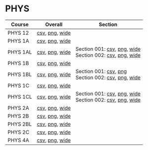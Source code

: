 # PHYS

| Course | Overall | Section |
| ------ | ------- | ------- |
| PHYS 12 | [csv](https://github.com/UCSD-Historical-Enrollment-Data/2025Summer1/blob/main/overall/PHYS%2012.csv), [png](https://raw.githubusercontent.com/UCSD-Historical-Enrollment-Data/2025Summer1/main/plot_overall/PHYS%2012.png), [wide](https://raw.githubusercontent.com/UCSD-Historical-Enrollment-Data/2025Summer1/main/plot_overall_wide/PHYS%2012.png) |  |
| PHYS 1A | [csv](https://github.com/UCSD-Historical-Enrollment-Data/2025Summer1/blob/main/overall/PHYS%201A.csv), [png](https://raw.githubusercontent.com/UCSD-Historical-Enrollment-Data/2025Summer1/main/plot_overall/PHYS%201A.png), [wide](https://raw.githubusercontent.com/UCSD-Historical-Enrollment-Data/2025Summer1/main/plot_overall_wide/PHYS%201A.png) |  |
| PHYS 1AL | [csv](https://github.com/UCSD-Historical-Enrollment-Data/2025Summer1/blob/main/overall/PHYS%201AL.csv), [png](https://raw.githubusercontent.com/UCSD-Historical-Enrollment-Data/2025Summer1/main/plot_overall/PHYS%201AL.png), [wide](https://raw.githubusercontent.com/UCSD-Historical-Enrollment-Data/2025Summer1/main/plot_overall_wide/PHYS%201AL.png) | Section 001: [csv](https://github.com/UCSD-Historical-Enrollment-Data/2025Summer1/blob/main/section/PHYS%201AL_001.csv), [png](https://raw.githubusercontent.com/UCSD-Historical-Enrollment-Data/2025Summer1/main/plot_section/PHYS%201AL_001.png), [wide](https://raw.githubusercontent.com/UCSD-Historical-Enrollment-Data/2025Summer1/main/plot_section_wide/PHYS%201AL_001.png)<br>Section 002: [csv](https://github.com/UCSD-Historical-Enrollment-Data/2025Summer1/blob/main/section/PHYS%201AL_002.csv), [png](https://raw.githubusercontent.com/UCSD-Historical-Enrollment-Data/2025Summer1/main/plot_section/PHYS%201AL_002.png), [wide](https://raw.githubusercontent.com/UCSD-Historical-Enrollment-Data/2025Summer1/main/plot_section_wide/PHYS%201AL_002.png) |
| PHYS 1B | [csv](https://github.com/UCSD-Historical-Enrollment-Data/2025Summer1/blob/main/overall/PHYS%201B.csv), [png](https://raw.githubusercontent.com/UCSD-Historical-Enrollment-Data/2025Summer1/main/plot_overall/PHYS%201B.png), [wide](https://raw.githubusercontent.com/UCSD-Historical-Enrollment-Data/2025Summer1/main/plot_overall_wide/PHYS%201B.png) |  |
| PHYS 1BL | [csv](https://github.com/UCSD-Historical-Enrollment-Data/2025Summer1/blob/main/overall/PHYS%201BL.csv), [png](https://raw.githubusercontent.com/UCSD-Historical-Enrollment-Data/2025Summer1/main/plot_overall/PHYS%201BL.png), [wide](https://raw.githubusercontent.com/UCSD-Historical-Enrollment-Data/2025Summer1/main/plot_overall_wide/PHYS%201BL.png) | Section 001: [csv](https://github.com/UCSD-Historical-Enrollment-Data/2025Summer1/blob/main/section/PHYS%201BL_001.csv), [png](https://raw.githubusercontent.com/UCSD-Historical-Enrollment-Data/2025Summer1/main/plot_section/PHYS%201BL_001.png)<br>Section 002: [csv](https://github.com/UCSD-Historical-Enrollment-Data/2025Summer1/blob/main/section/PHYS%201BL_002.csv), [png](https://raw.githubusercontent.com/UCSD-Historical-Enrollment-Data/2025Summer1/main/plot_section/PHYS%201BL_002.png), [wide](https://raw.githubusercontent.com/UCSD-Historical-Enrollment-Data/2025Summer1/main/plot_section_wide/PHYS%201BL_002.png) |
| PHYS 1C | [csv](https://github.com/UCSD-Historical-Enrollment-Data/2025Summer1/blob/main/overall/PHYS%201C.csv), [png](https://raw.githubusercontent.com/UCSD-Historical-Enrollment-Data/2025Summer1/main/plot_overall/PHYS%201C.png), [wide](https://raw.githubusercontent.com/UCSD-Historical-Enrollment-Data/2025Summer1/main/plot_overall_wide/PHYS%201C.png) |  |
| PHYS 1CL | [csv](https://github.com/UCSD-Historical-Enrollment-Data/2025Summer1/blob/main/overall/PHYS%201CL.csv), [png](https://raw.githubusercontent.com/UCSD-Historical-Enrollment-Data/2025Summer1/main/plot_overall/PHYS%201CL.png), [wide](https://raw.githubusercontent.com/UCSD-Historical-Enrollment-Data/2025Summer1/main/plot_overall_wide/PHYS%201CL.png) | Section 001: [csv](https://github.com/UCSD-Historical-Enrollment-Data/2025Summer1/blob/main/section/PHYS%201CL_001.csv), [png](https://raw.githubusercontent.com/UCSD-Historical-Enrollment-Data/2025Summer1/main/plot_section/PHYS%201CL_001.png), [wide](https://raw.githubusercontent.com/UCSD-Historical-Enrollment-Data/2025Summer1/main/plot_section_wide/PHYS%201CL_001.png)<br>Section 002: [csv](https://github.com/UCSD-Historical-Enrollment-Data/2025Summer1/blob/main/section/PHYS%201CL_002.csv), [png](https://raw.githubusercontent.com/UCSD-Historical-Enrollment-Data/2025Summer1/main/plot_section/PHYS%201CL_002.png), [wide](https://raw.githubusercontent.com/UCSD-Historical-Enrollment-Data/2025Summer1/main/plot_section_wide/PHYS%201CL_002.png) |
| PHYS 2A | [csv](https://github.com/UCSD-Historical-Enrollment-Data/2025Summer1/blob/main/overall/PHYS%202A.csv), [png](https://raw.githubusercontent.com/UCSD-Historical-Enrollment-Data/2025Summer1/main/plot_overall/PHYS%202A.png), [wide](https://raw.githubusercontent.com/UCSD-Historical-Enrollment-Data/2025Summer1/main/plot_overall_wide/PHYS%202A.png) |  |
| PHYS 2B | [csv](https://github.com/UCSD-Historical-Enrollment-Data/2025Summer1/blob/main/overall/PHYS%202B.csv), [png](https://raw.githubusercontent.com/UCSD-Historical-Enrollment-Data/2025Summer1/main/plot_overall/PHYS%202B.png), [wide](https://raw.githubusercontent.com/UCSD-Historical-Enrollment-Data/2025Summer1/main/plot_overall_wide/PHYS%202B.png) |  |
| PHYS 2BL | [csv](https://github.com/UCSD-Historical-Enrollment-Data/2025Summer1/blob/main/overall/PHYS%202BL.csv), [png](https://raw.githubusercontent.com/UCSD-Historical-Enrollment-Data/2025Summer1/main/plot_overall/PHYS%202BL.png), [wide](https://raw.githubusercontent.com/UCSD-Historical-Enrollment-Data/2025Summer1/main/plot_overall_wide/PHYS%202BL.png) |  |
| PHYS 2C | [csv](https://github.com/UCSD-Historical-Enrollment-Data/2025Summer1/blob/main/overall/PHYS%202C.csv), [png](https://raw.githubusercontent.com/UCSD-Historical-Enrollment-Data/2025Summer1/main/plot_overall/PHYS%202C.png), [wide](https://raw.githubusercontent.com/UCSD-Historical-Enrollment-Data/2025Summer1/main/plot_overall_wide/PHYS%202C.png) |  |
| PHYS 4A | [csv](https://github.com/UCSD-Historical-Enrollment-Data/2025Summer1/blob/main/overall/PHYS%204A.csv), [png](https://raw.githubusercontent.com/UCSD-Historical-Enrollment-Data/2025Summer1/main/plot_overall/PHYS%204A.png), [wide](https://raw.githubusercontent.com/UCSD-Historical-Enrollment-Data/2025Summer1/main/plot_overall_wide/PHYS%204A.png) |  |
